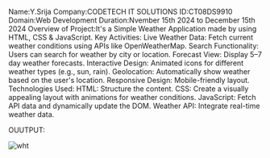 Name:Y.Srija
Company:CODETECH IT SOLUTIONS
ID:CT08DS9910 
Domain:Web Development
Duration:Nvember 15th 2024 to December 15th 2024
Overview of  Project:It's a Simple Weather Application made by using HTML, CSS & JavaScript.
Key Activities:
Live Weather Data: Fetch current weather conditions using APIs like OpenWeatherMap.
Search Functionality: Users can search for weather by city or location.
Forecast View: Display 5–7 day weather forecasts.
Interactive Design: Animated icons for different weather types (e.g., sun, rain).
Geolocation: Automatically show weather based on the user's location.
Responsive Design: Mobile-friendly layout.
Technologies Used:
HTML: Structure the content.
CSS: Create a visually appealing layout with animations for weather conditions.
JavaScript: Fetch API data and dynamically update the DOM.
Weather API: Integrate real-time weather data.

OUUTPUT:


















![wht](https://github.com/user-attachments/assets/3928e753-7f87-4d1b-a85d-28abaf470744)




























